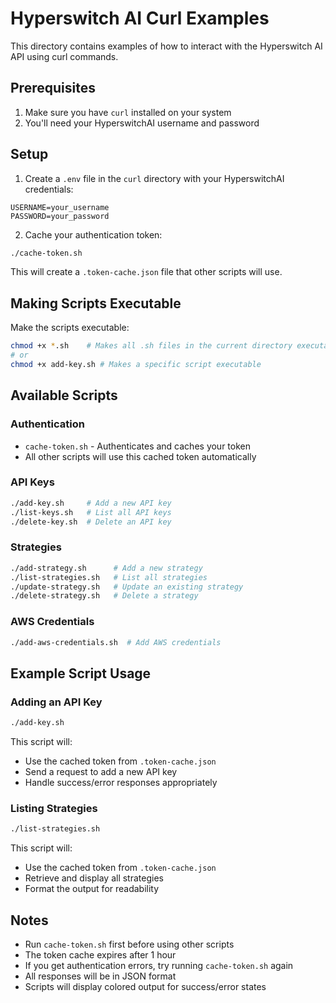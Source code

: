 # Hyperswitch AI Curl Examples

This directory contains examples of how to interact with the Hyperswitch AI API using curl commands.

## Prerequisites

1. Make sure you have `curl` installed on your system
2. You'll need your HyperswitchAI username and password

## Setup

1. Create a `.env` file in the `curl` directory with your HyperswitchAI credentials:
```env
USERNAME=your_username
PASSWORD=your_password
```

2. Cache your authentication token:
```bash
./cache-token.sh
```
This will create a `.token-cache.json` file that other scripts will use.

## Making Scripts Executable

Make the scripts executable:

```bash
chmod +x *.sh    # Makes all .sh files in the current directory executable
# or
chmod +x add-key.sh # Makes a specific script executable
```

## Available Scripts

### Authentication
- `cache-token.sh` - Authenticates and caches your token
- All other scripts will use this cached token automatically

### API Keys
```bash
./add-key.sh     # Add a new API key
./list-keys.sh   # List all API keys
./delete-key.sh  # Delete an API key
```

### Strategies
```bash
./add-strategy.sh      # Add a new strategy
./list-strategies.sh   # List all strategies
./update-strategy.sh   # Update an existing strategy
./delete-strategy.sh   # Delete a strategy
```

### AWS Credentials
```bash
./add-aws-credentials.sh  # Add AWS credentials
```

## Example Script Usage

### Adding an API Key
```bash
./add-key.sh
```
This script will:
- Use the cached token from `.token-cache.json`
- Send a request to add a new API key
- Handle success/error responses appropriately

### Listing Strategies
```bash
./list-strategies.sh
```
This script will:
- Use the cached token from `.token-cache.json`
- Retrieve and display all strategies
- Format the output for readability

## Notes

- Run `cache-token.sh` first before using other scripts
- The token cache expires after 1 hour
- If you get authentication errors, try running `cache-token.sh` again
- All responses will be in JSON format
- Scripts will display colored output for success/error states
